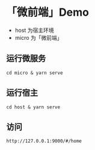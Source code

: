 # 「微前端」Demo

 - host 为宿主环境
 - micro 为「微前端」

## 运行微服务
```
cd micro & yarn serve
```

## 运行宿主
```
cd host & yarn serve
```

## 访问
```
http://127.0.0.1:9000/#/home
```

